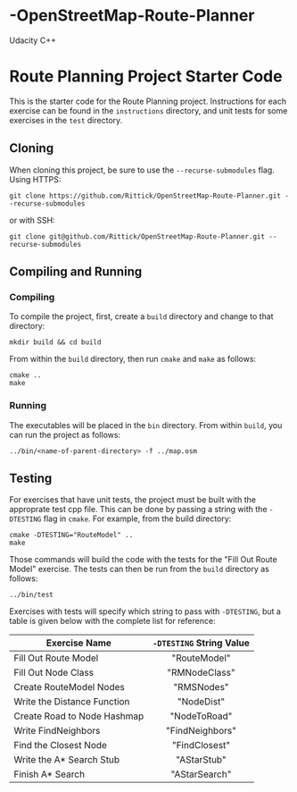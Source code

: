 # -OpenStreetMap-Route-Planner
Udacity C++
# Route Planning Project Starter Code

This is the starter code for the Route Planning project. Instructions for each exercise can be found in the `instructions` directory, and unit tests for some exercises in the `test` directory.

## Cloning

When cloning this project, be sure to use the `--recurse-submodules` flag. Using HTTPS:
```
git clone https://github.com/Rittick/OpenStreetMap-Route-Planner.git --recurse-submodules
```
or with SSH:
```
git clone git@github.com/Rittick/OpenStreetMap-Route-Planner.git --recurse-submodules
```

## Compiling and Running

### Compiling
To compile the project, first, create a `build` directory and change to that directory:
```
mkdir build && cd build
```
From within the `build` directory, then run `cmake` and `make` as follows:
```
cmake ..
make
```
### Running
The executables will be placed in the `bin` directory. From within `build`, you can run the project as follows:
```
../bin/<name-of-parent-directory> -f ../map.osm
```

## Testing

For exercises that have unit tests, the project must be built with the approprate test cpp file. This can be done by passing a string with the `-DTESTING` flag in `cmake`. For example, from the build directory:
```
cmake -DTESTING="RouteModel" ..
make
```
Those commands will build the code with the tests for the "Fill Out Route Model" exercise. The tests can then be run from the `build` directory as follows:
```
../bin/test
```
Exercises with tests will specify which string to pass with `-DTESTING`, but a table is given below with the complete list for reference:

| Exercise Name               | `-DTESTING` String Value |
|-----------------------------|:------------------------:|
| Fill Out Route Model        |       "RouteModel"       |
| Fill Out Node Class         |       "RMNodeClass"      |
| Create RouteModel Nodes     |        "RMSNodes"        |
| Write the Distance Function |        "NodeDist"        |
| Create Road to Node Hashmap |       "NodeToRoad"       |
| Write FindNeighbors         |      "FindNeighbors"     |
| Find the Closest Node       |       "FindClosest"      |
| Write the A\* Search Stub   |        "AStarStub"       |
| Finish A\* Search           |       "AStarSearch"      |

